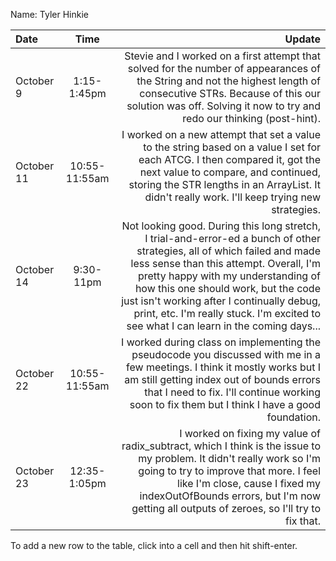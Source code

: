 Name: Tyler Hinkie

| Date       |     Time      |                                                                                                                                                                                                                                                                                                                                                                                   Update |
|:-----------|:-------------:|-----------------------------------------------------------------------------------------------------------------------------------------------------------------------------------------------------------------------------------------------------------------------------------------------------------------------------------------------------------------------------------------:|
| October 9  |  1:15-1:45pm  |                                                                                                                                            Stevie and I worked on a first attempt that solved for the number of appearances of the String and not the highest length of consecutive STRs. Because of this our solution was off. Solving it now to try and redo our thinking (post-hint). |
| October 11 | 10:55-11:55am |                                                                                                                        I worked on a new attempt that set a value to the string based on a value I set for each ATCG. I then compared it, got the next value to compare, and continued, storing the STR lengths in an ArrayList. It didn't really work. I'll keep trying new strategies. |
| October 14 |   9:30-11pm   | Not looking good. During this long stretch, I trial-and-error-ed a bunch of other strategies, all of which failed and made less sense than this attempt. Overall, I'm pretty happy with my understanding of how this one should work, but the code just isn't working after I continually debug, print, etc. I'm really stuck. I'm excited to see what I can learn in the coming days... |
| October 22 | 10:55-11:55am |                                                                                                                 I worked during class on implementing the pseudocode you discussed with me in a few meetings. I think it mostly works but I am still getting index out of bounds errors that I need to fix. I'll continue working soon to fix them but I think I have a good foundation. |
| October 23 | 12:35-1:05pm  |                                                                                            I worked on fixing my value of radix_subtract, which I think is the issue to my problem. It didn't really work so I'm going to try to improve that more. I feel like I'm close, cause I fixed my indexOutOfBounds errors, but I'm now getting all outputs of zeroes, so I'll try to fix that. |


To add a new row to the table, click into a cell and then hit shift-enter.